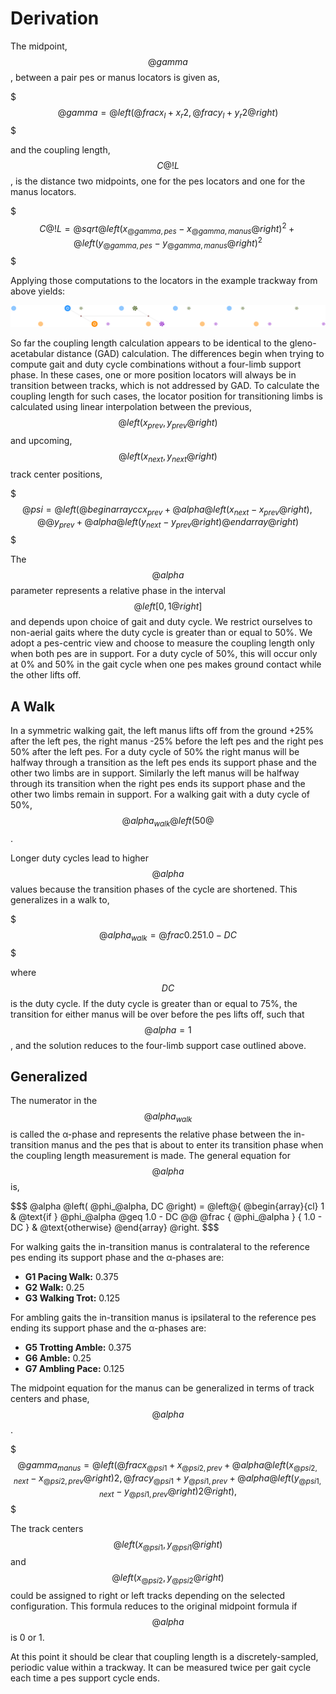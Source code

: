 Derivation
==========

The midpoint, $$@gamma$$, between a pair pes or manus locators is given as,

$$$
    @gamma = @left(
        @frac{x_l + x_r} {2},
        @frac{y_l + y_r} {2}
    @right)      
$$$

and the coupling length, $$C@!L$$, is the distance two midpoints, one for the 
pes locators and one for the manus locators.

$$$
    C@!L = @sqrt{
        @left( x_{@gamma,pes} - x_{@gamma,manus} @right) ^ 2 +
        @left( y_{@gamma,pes} - y_{@gamma,manus} @right) ^ 2
    }
$$$

Applying those computations to the locators in the example trackway from above 
yields:

![Example Calculation](assets/trackway_coupling_length.svg)

So far the coupling length calculation appears to be identical to the 
gleno-acetabular distance (GAD) calculation. The differences begin when trying
to compute gait and duty cycle combinations without a four-limb support phase. 
In these cases, one or more position locators will always be in transition 
between tracks, which is not addressed by GAD. To calculate the coupling length
for such cases, the locator position for transitioning limbs is calculated 
using linear interpolation between the previous, 
$$ @left( x_{prev}, y_{prev} @right) $$ 
and upcoming, 
$$ @left( x_{next}, y_{next} @right) $$
track center positions,

$$$
    @psi = @left( 
    @begin{array}{ c c }
        x_{prev} + @alpha @left( x_{next} - x_{prev} @right), @@
        y_{prev} + @alpha @left( y_{next} - y_{prev} @right)
    @end{array}
    @right)
$$$

The $$@alpha$$ parameter represents a relative phase in the interval 
$$ @left[0, 1 @right] $$ and depends upon choice of gait and duty cycle. We 
restrict ourselves to non-aerial gaits where the duty cycle is greater than or 
equal to 50%. We adopt a pes-centric view and choose to measure the coupling 
length only when both pes are in support. For a duty cycle of 50%, this will 
occur only at 0% and 50% in the gait cycle when one pes makes ground contact 
while the other lifts off.

A Walk
------

In a symmetric walking gait, the left manus lifts off from the ground 
+25% after the left pes, the right manus -25% before the left pes and the right
pes 50% after the left pes. For a duty cycle of 50% the right manus will be
halfway through a transition as the left pes ends its support phase and the 
other two limbs are in support. Similarly the left manus will be halfway through 
its transition when the right pes ends its support phase and the other two limbs 
remain in support. For a walking gait with a duty cycle of 50%, 
$$ @alpha_{walk} @left( 50@% @right) = 0.5 $$. 

Longer duty cycles lead to higher $$ @alpha $$ values because the transition
phases of the cycle are shortened. This generalizes in a walk to,

$$$
    @alpha_{walk} = @frac { 0.25 } { 1.0 - DC }
$$$

where $$ DC $$ is the duty cycle. If the duty cycle is greater than or equal
to 75%, the transition for either manus will be over before the pes lifts off, 
such that $$ @alpha = 1 $$, and the solution reduces to the four-limb support 
case outlined above.

Generalized
-----------

The numerator in the $$ @alpha_{walk} $$ is called the &alpha;-phase and 
represents the relative phase between the in-transition manus and the pes that 
is about to enter its transition phase when the coupling length measurement is 
made. The general equation for $$ @alpha $$ is,

$$$
    @alpha @left( @phi_@alpha, DC @right) = @left@{
        @begin{array}{cl}
            1 & @text{if } @phi_@alpha @geq 1.0 - DC @@
            @frac { @phi_@alpha } { 1.0 - DC } & @text{otherwise}
         @end{array}
        @right.
$$$

For walking gaits the in-transition manus is contralateral to the reference 
pes ending its support phase and the &alpha;-phases are:

* **G1 Pacing Walk:** 0.375
* **G2 Walk:** 0.25
* **G3 Walking Trot:** 0.125 

For ambling gaits the in-transition manus is ipsilateral to the reference pes
ending its support phase and the &alpha;-phases are:

* **G5 Trotting Amble:** 0.375
* **G6 Amble:** 0.25
* **G7 Ambling Pace:** 0.125

The midpoint equation for the manus can be generalized in terms of track 
centers and phase, $$@alpha$$.

$$$
    @gamma_{manus} = @left(
        @frac{
            x_{@psi1} + 
            x_{@psi2,prev} + 
            @alpha @left( x_{@psi2,next} - x_{@psi2,prev} @right)
        } {2},
        @frac{
            y_{@psi1} + 
            y_{@psi1,prev} + 
            @alpha @left( y_{@psi1,next} - y_{@psi1,prev} @right)
        } {2}
    @right),
$$$

The track centers 
$$ @left( x_{@psi1}, y_{@psi1} @right) $$ and
$$ @left( x_{@psi2}, y_{@psi2} @right) $$ 
could be assigned to right or left tracks depending on the selected 
configuration. This formula reduces to the original midpoint 
formula if $$@alpha$$ is 0 or 1.

At this point it should be clear that coupling length is a discretely-sampled, 
periodic value within a trackway. It can be measured twice per gait cycle each
time a pes support cycle ends.
